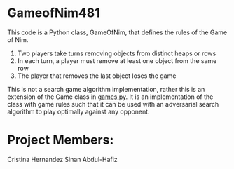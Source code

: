 # GameofNim481

This code is a Python class, GameOfNim, that defines the rules of the Game of Nim.

1. Two players take turns removing objects from distinct heaps or rows
2. In each turn, a player must remove at least one object from the same row
3. The player that removes the last object loses the game

This is not a search game algorithm implementation, rather this is an extension of the Game class in [games.py](https://github.com/aimacode/aima-python/blob/master/games.py). It is an implementation of the class with game rules such that it can be used with an adversarial search algorithm to play optimally against any opponent. 

##

# Project Members:
Cristina Hernandez
Sinan Abdul-Hafiz